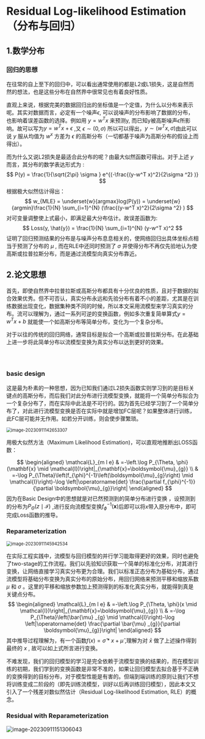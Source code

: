 # Residual Log-likelihood Estimation（分布与回归）

## 1.数学分布

### **回归**的思想

在往常的自上至下的回归中，可以看出通常使用的都是L2或L1损失，这是自然而然的想法，也是这些分布在自然界中很常见也有着良好性质。

直观上来说，根据完美的数据回归出的坐标值是一个定值，为什么以分布来表示呢。其实对数据而言，必定有一个噪声$\epsilon$, 可以说噪声的分布影响了数据的分布，也影响着误差函数的选择。例如用 $y = w^T x$ 来预测y, 而已知y被高斯噪声$\epsilon$所影响。故可以写为$y = w^T x + \epsilon$  ,又 $\epsilon \sim (0, \sigma )$ 所以可以得出，$y \sim (w^T x, \sigma)$由此可以说 $y$ 服从均值为 $w^x$ 方差为 $\epsilon$ 的高斯分布（一切都基于噪声为高斯分布的假设上而得出）。

而为什么又说L2损失是最适合此分布的呢？由最大似然函数可得出。对于上述 $y$ 而言，其分布的数学表达形式为 :
$$
P(y) = \frac{1}{\sqrt{2\pi} \sigma } e^{(-\frac{(y-w^T x)^2}{2\sigma ^2} )}
$$
根据极大似然估计得出：
$$
w_{MLE} = \underset{w}{argmax}log(P(y)) =  \underset{w}{argmin}\frac{1}{N} \sum_{i=1}^{N} (\frac{(y-w^T x)^2}{2\sigma ^2} )
$$
对可变量调整使上式最小，即满足最大分布估计。故误差函数为:
$$
Loss(y, \hat{y}) = \frac{1}{N} \sum_{i=1}^{N} (y-w^T x)^2
$$
证明了回归预测结果的分布是与噪声分布息息相关的，使网络回归出具体坐标点相当于预测了分布的 $\mu$ , 而在RLE中还同时预测了 $\sigma$ 并使得分布不再仅先验地认为使高斯或拉普拉斯分布，而是通过流模型向真实分布靠近。

## 2.论文思想

首先，即使自然界中拉普拉斯或高斯分布都具有十分优良的性质，且对于数据的拟合效果优秀。但不可否认，真实分布永远和先验分布有着不小的差距，尤其是在训练数据出现变化，数据集种类不同的时候，所以本文采用流模型来学习真实的分布。流可以理解为，通过一系列可逆的变换函数，例如多次重复简单算式$y = w^T x + b$ 就能使一个如高斯分布等简单分布，变化为一个复杂分布。

对于以往的传统的回归网络，通常目标是拟合一个高斯或拉普拉斯分布。在此基础上进一步将此简单分布以流模型变换为真实分布以达到更好的效果。

### 	                        

​    

### basic design

这是最为朴素的一种思想，因为已知我们通过L2损失函数实则学习到的是目标关键点的高斯分布，而后我们对此分布进行流模型变换，就能将一个简单分布拟合为一个复杂分布了，而在实际中此法是不可行的。因为首先已经学习到了一个简单分布了，对此进行流模型变换是否在实际中就是增加FC层呢？如果整体进行训练，此FC层可能并无作用。如若分开训练，则会使步骤繁琐。

<img src="https://s2.loli.net/2023/09/11/Z62mV5EforLbiwO.png" alt="image-20230911142653307" style="zoom: 80%;" />

用极大似然方法（Maximum Likelihood Estimation)，可以直观地推断出LOSS函数：


$$
\begin{aligned}
\mathcal{L}_{m l e} & =-\left.\log P_{\Theta, \phi}(\mathbf{x} \mid \mathcal{I})\right|_{\mathbf{x}=\boldsymbol{\mu}_{g}} \\
& =-\log P_{\Theta}\left(f_{\phi}^{-1}\left(\boldsymbol{\mu}_{g}\right) \mid \mathcal{I}\right)-\log \left|\operatorname{det} \frac{\partial f_{\phi}^{-1}}{\partial \boldsymbol{\mu}_{g}}\right|
\end{aligned}
$$
因为在Basic Design中的思想就是对已然预测到的简单分布进行变换 ，设预测到的分布为$P_{\Theta}\left(z \mid \mathcal{I}\right)$ ,进行反向流模型变换$f_{\phi}^{-1}\left(\boldsymbol{x}\right)$后即可以将$x$带入原分布中，即可完成Loss函数的推导。

### Reparameterization

<img src="https://s2.loli.net/2023/09/11/fkWFDInOEa8mAUY.png" alt="image-20230911145942534" style="zoom:80%;" />

在实际工程实践中，流模型与回归模型的并行学习能取得更好的效果，同时也避免了two-stage的工作流程。我们以先验知识获取一个简单的标准化分布，对其进行变换，让网络直接学习真实分布更为合理。我们以标准正态分布为基础分布，通过流模型将基础分布变换为真实分布的原始分布，用回归网络来预测平移和缩放系数 $\mu$ 和 $\sigma$ 。这里的平移和缩放参数加上预测得到的标准化真实分布，就能得到真是关键点分布。
$$
\begin{aligned}
\mathcal{L}_{m l e} & =-\left.\log P_{\Theta, \phi}(x \mid \mathcal{I})\right|_{\mathbf{x}=\boldsymbol{\mu}_{g}} \\
& =-\log P_{\Theta}\left(\bar{\mu} _{g} \mid \mathcal{I}\right)-\log \left|\operatorname{det} \frac{\partial \bar{\mu} _{g}}{\partial \boldsymbol{\mu}_{g}}\right|
\end{aligned}
$$
其中推导过程理解为，有一个函数$f(x) = \hat{\sigma} * x + \hat{\mu}$ ,理解为对 $\bar{x}$ 做了上述操作得到最终的 $x$ , 故可以如上式所言进行变换。

不难发现，我们的回归模型的学习是完全依赖于流模型变换的结果的，而在模型训练的初期，我们学到的变换函数是非常不准的，如果让回归模型去拟合基于不正确的变换得到的目标分布，对于模型性能是有害的。但端到端训练的原则让我们不想将训练变成二阶段的（即先训练流模型，训好以后再训练回归模型），因此本文又引入了一个残差对数似然估计（Residual Log-likelihood Estimation, RLE）的概念。

### Residual with Reparameterization

![image-20230911151306043](https://s2.loli.net/2023/09/11/eYUmFNxh4TJ9LBl.png)

